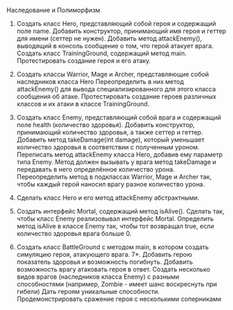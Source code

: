 Наследование и Полиморфизм

1. Создать класс Hero, представляющий собой героя и содержащий поле
name.
    Добавить конструктор, принимающий имя героя и геттер для имени (сеттер не нужен).
    Добавить метод attackEnemy(), выводящий в консоль сообщение о том,
что герой атакует врага.
    Создать класс TrainingGround, содержащий метод main. Протестировать
создание героя и его атаку.  
2. Создать классы Warrior, Mage и Archer, представляющие собой
наследников класса Hero
    Переопределить в них метод attackEnemy() для вывода
специализированного для этого класса сообщения об атаке.
    Протестировать создание героев различных классов и их атаки в классе
TrainingGround.
3. Создать класс Enemy, представляющий собой врага и содержащий поле
health (количество здоровья).
    Добавить конструктор, принимающий количество здоровья, а также сеттер
и геттер.
    Добавить метод takeDamage(int damage), который уменьшает количество
здоровья в соответствии с полученным уроном.
    Переписать метод attackEnemy класса Hero, добавив ему параметр типа
Enemy.
    Метод должен вызывать у врага метод takeDamage и передавать в него
определённое количество урона.
    Переопределить метод в подклассах Warrior, Mage и Archer так, чтобы
каждый герой наносил врагу разное количество урона.
    
4. Сделать класс Hero и его метод attackEnemy абстрактными.
5. Создать интерфейс Mortal, содержащий метод isAlive().
    Сделать так, чтобы класс Enemy реализовывал интерфейс Mortal. 
    Определить метод isAlive в классе Enemy так, чтобы тот возвращал true,
если количество здоровья врага больше 0.
    
6. Создать класс BattleGround с методом main, в котором создать симуляцию
героя, атакующего врага.
7*. Добавить герою показатель здоровья и возможность погибнуть.
     Добавить возможность врагу атаковать героя в ответ.
     Создать несколько видов врагов (наследников класса Enemy) с разными
способностями (например, Zombie - имеет шанс воскреснуть при гибели)
     Дать героям уникальные способности.
     Продемонстрировать сражение героя с несколькими соперниками
